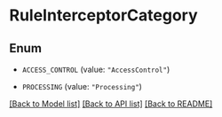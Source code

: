 # RuleInterceptorCategory

## Enum


* `ACCESS_CONTROL` (value: `"AccessControl"`)

* `PROCESSING` (value: `"Processing"`)


[[Back to Model list]](../README.md#documentation-for-models) [[Back to API list]](../README.md#documentation-for-api-endpoints) [[Back to README]](../README.md)


